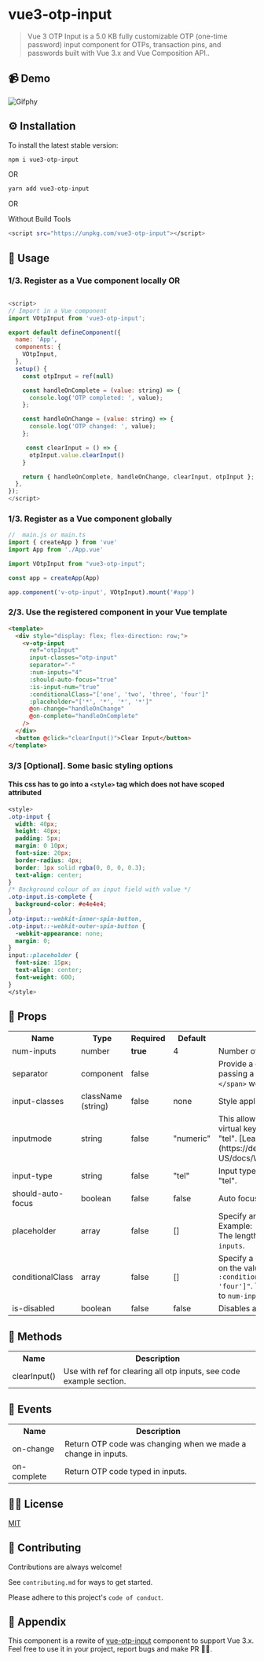 # vue3-otp-input

> Vue 3 OTP Input is a 5.0 KB fully customizable OTP (one-time password) input component for OTPs, transaction pins, and passwords built with Vue 3.x and Vue Composition API..

## 📹 Demo

![Gifphy](https://media.giphy.com/media/Db04PkC7vMzqksOpq6/giphy.gif)

## ⚙️ Installation

To install the latest stable version:

```sh
npm i vue3-otp-input
```

OR

```sh
yarn add vue3-otp-input
```

OR

Without Build Tools

```sh
<script src="https://unpkg.com/vue3-otp-input"></script>
```

## 📖 Usage

### 1/3. Register as a Vue component locally OR

```javascript

<script>
// Import in a Vue component
import VOtpInput from 'vue3-otp-input';

export default defineComponent({
  name: 'App',
  components: {
    VOtpInput,
  },
  setup() {
    const otpInput = ref(null)

    const handleOnComplete = (value: string) => {
      console.log('OTP completed: ', value);
    };

    const handleOnChange = (value: string) => {
      console.log('OTP changed: ', value);
    };

     const clearInput = () => {
      otpInput.value.clearInput()
    }

    return { handleOnComplete, handleOnChange, clearInput, otpInput };
  },
});
</script>

```

### 1/3. Register as a Vue component globally

```js
//  main.js or main.ts
import { createApp } from 'vue'
import App from './App.vue'

import VOtpInput from "vue3-otp-input";

const app = createApp(App)

app.component('v-otp-input', VOtpInput).mount('#app')

```

### 2/3. Use the registered component in your Vue template

```html
<template>
  <div style="display: flex; flex-direction: row;">
    <v-otp-input
      ref="otpInput"
      input-classes="otp-input"
      separator="-"
      :num-inputs="4"
      :should-auto-focus="true"
      :is-input-num="true"
      :conditionalClass="['one', 'two', 'three', 'four']"
      :placeholder="['*', '*', '*', '*']"
      @on-change="handleOnChange"
      @on-complete="handleOnComplete"
    />
  </div>
  <button @click="clearInput()">Clear Input</button>
</template>
```

### 3/3 [Optional]. Some basic styling options
#### This css has to go into a `<style>` tag which does not have scoped attributed

```css
<style>
.otp-input {
  width: 40px;
  height: 40px;
  padding: 5px;
  margin: 0 10px;
  font-size: 20px;
  border-radius: 4px;
  border: 1px solid rgba(0, 0, 0, 0.3);
  text-align: center;
}
/* Background colour of an input field with value */
.otp-input.is-complete {
  background-color: #e4e4e4;
}
.otp-input::-webkit-inner-spin-button,
.otp-input::-webkit-outer-spin-button {
  -webkit-appearance: none;
  margin: 0;
}
input::placeholder {
  font-size: 15px;
  text-align: center;
  font-weight: 600;
}
</style>
```

## 🍔 Props

<table>
  <tr>
    <th>Name<br></th>
    <th>Type</th>
    <th>Required</th>
    <th>Default</th>
    <th>Description</th>
  </tr>
  <tr>
    <td>num-inputs</td>
    <td>number</td>
    <td><strong>true</strong></td>
    <td>4</td>
    <td>Number of OTP inputs to be rendered.</td>
  </tr>
  <tr>
    <td>separator</td>
    <td>component<br></td>
    <td>false</td>
    <td></td>
    <td>Provide a custom separator between inputs by passing a component. For instance, <code>&lt;span&gt;-&lt;/span&gt;</code> would add <code>-</code> between each input</td>
  </tr>
  <tr>
    <td>input-classes</td>
    <td>className (string)</td>
    <td>false</td>
    <td>none</td>
    <td>Style applied or class passed to each input.</td>
  </tr>
  <tr>
      <td>inputmode</td>
      <td>string</td>
      <td>false</td>
      <td>"numeric"</td>
      <td>This allows a browser to display an appropriate virtual keyboard. Optional value: "numeric", "text", "tel". [Learn More](https://developer.mozilla.org/en-US/docs/Web/HTML/Global_attributes/inputmode)</td>
    </tr>
  <tr>
  <tr>
      <td>input-type</td>
      <td>string</td>
      <td>false</td>
      <td>"tel"</td>
      <td>Input type. Optional value: "password", "number", "tel".</td>
    </tr>
  <tr>
    <td>should-auto-focus</td>
    <td>boolean</td>
    <td>false</td>
    <td>false</td>
    <td>Auto focuses input on inital page load.</td>
  </tr>
  <tr>
    <td>placeholder</td>
    <td>array</td>
    <td>false</td>
    <td>[]</td>
    <td>Specify an expected value for each input. Example: <code>:placeholder="['*', '*', '*', '*']"</code>. The length of this array should be equal to <code>num-inputs</code>.</td>
  </tr>
  <tr>
    <td>conditionalClass</td>
    <td>array</td>
    <td>false</td>
    <td>[]</td>
    <td> Specify a class to be applied to each input based on the value of the input. Example: <code>:conditionalClass="['one', 'two', 'three', 'four']"</code>. The length of this array should be equal to <code>num-inputs</code>.</td>
  </tr>
  <tr>
    <td>is-disabled</td>
    <td>boolean</td>
    <td>false</td>
    <td>false</td>
    <td>Disables all the input fields.</td>
  </tr>
</table>

## 🤺 Methods

<table>
  <tr>
    <th>Name<br></th>
    <th>Description</th>
  </tr>
  <tr>
     <td>clearInput()</td>
     <td>Use with ref for clearing all otp inputs, see code example section.</td>
  </tr>
</table>

## 🐴 Events

<table>
  <tr>
    <th>Name<br></th>
    <th>Description</th>
  </tr>
  <tr>
     <td>on-change</td>
     <td>Return OTP code was changing when we made a change in inputs.</td>
    </tr>
  <tr>
    <td>on-complete</td>
    <td>Return OTP code typed in inputs.</td>
  </tr>
</table>

## 🤟🏽 License

[MIT](https://choosealicense.com/licenses/mit/)

## 📓 Contributing

Contributions are always welcome!

See `contributing.md` for ways to get started.

Please adhere to this project's `code of conduct`.

## 🧸 Appendix

This component is a rewite of [vue-otp-input](https://github.com/bachdgvn/vue-otp-input) component to support Vue 3.x. Feel free to use it in your project, report bugs and make PR 👏🏽.
